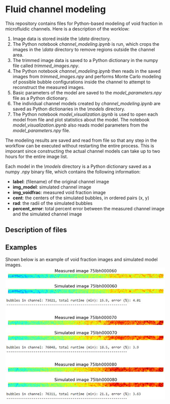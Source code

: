 # Fluid channel modeling

This repository contains files for Python-based modeling of void fraction in microfluidic channels. Here is a description of the worklow:
1. Image data is stored inside the *\data* directory.
2. The Python notebook *channel_modeling.ipynb* is run, which crops the images in the *\data* directory to remove regions outside the channel area.
3. The trimmed image data is saved to a Python dictionary in the numpy file called *trimmed_images.npy*.
4. The Python notebook *channel_modeling.ipynb* then reads in the saved images from *trimmed_images.npy* and performs Monte Carlo modeling of possible bubble configurations inside the channel to attempt to reconstruct the measured images.
5. Basic parameters of the model are saved to the *model_parameters.npy* file as a Python dictionary.
5. The individual channel models created by *channel_modeling.ipynb* are saved as Python dictionaries in the *\models* directory.
6. The Python notebook *model_visualization.ipynb* is used to open each model from file and plot statistics about the model. The notebook *model_visualization.ipynb* also reads model parameters from the *model_parameters.npy* file.


The modeling results are saved and read from file so that any step in the workflow can be executed without restarting the entire process. This is imporant since constructing the actual channel models can take up to two hours for the entire image list.


Each model in the *\models* directory is a Python dictionary saved as a numpy *.npy* binary file, which contains the following information:
* **label**: (filename) of the original channel image
* **img_model**: simulated channel image
* **img_voidfrac**: measured void fraction image
* **cent**: the centers of the simulated bubbles, in ordered pairs (x, y)
* **rad**: the radii of the simulated bubbles
* **percent_error**: total percent error between the measured channel image and the simulated channel image


## Description of files

## Examples
Shown below is an example of void fraction images and simulated model images.
![Example of channel images and models](./img/example_models.JPG)
